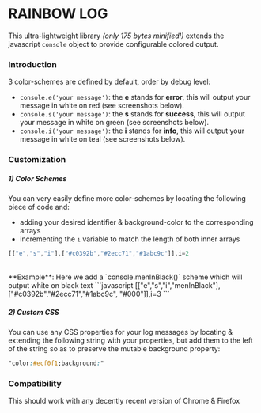 RAINBOW LOG
============


This ultra-lightweight library _(only 175 bytes minified!)_ extends the javascript `console` object to provide configurable colored output.

### Introduction  
3 color-schemes are defined by default, order by debug level:

  - `console.e('your message')`: the **e** stands for **error**, this will output your message in white on red (see screenshots below).
  - `console.s('your message')`: the **s** stands for **success**, this will output your message in white on green (see screenshots below).
  - `console.i('your message')`: the **i** stands for **info**, this will output your message in white on teal (see screenshots below).

    
    
### Customization

##### 1) Color Schemes
You can very easily define more color-schemes by locating the following piece of code and:

  - adding your desired identifier & background-color to the corresponding arrays
  - incrementing the `i` variable to match the length of both inner arrays
```javascript
[["e","s","i"],["#c0392b","#2ecc71","#1abc9c"]],i=2
```
<br/>
**Example**:
Here we add a `console.menInBlack()` scheme which will output white on black text
```javascript
[["e","s","i","menInBlack"],["#c0392b","#2ecc71","#1abc9c", "#000"]],i=3
```

##### 2) Custom CSS
You can use any CSS properties for your log messages by locating & extending the following string with your properties, but add them to the left of the string so as to preserve the mutable background property:
```css
"color:#ecf0f1;background:"
```

   

### Compatibility
This should work with any decently recent version of Chrome & Firefox
